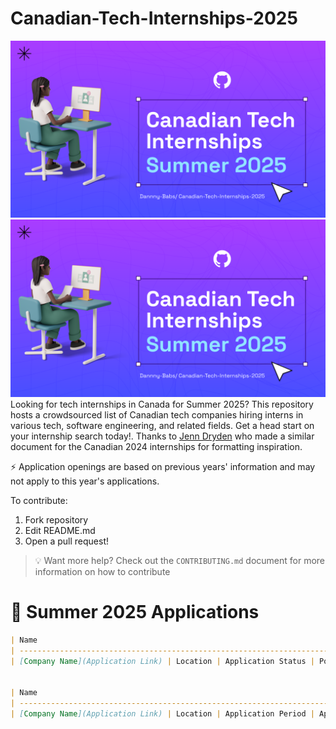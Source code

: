 # Canadian-Tech-Internships-2025

![Canadian-Tech-Internships-Summer-2024.png](Banner\Banner.png)
![Canadian-Tech-Internships-Summer-2024-Image-2.png](Banner\Banner.png)
Looking for tech internships in Canada for Summer 2025? This repository hosts a crowdsourced list of Canadian tech companies hiring interns in various tech, software engineering, and related fields. Get a head start on your internship search today!. Thanks to [Jenn Dryden](https://github.com/elaine-zheng/summer2020internships) who made a similar document for the Canadian 2024 internships for formatting inspiration.
 
⚡️ Application openings are based on previous years' information and may not apply to this year's applications.

To contribute:

1.  Fork repository
2.  Edit README.md
3.  Open a pull request!

> 💡 Want more help? Check out the `CONTRIBUTING.md` document for more information on how to contribute

# 🎉 Summer 2025 Applications

```markdown
| Name                                                                                                                                                                                                                   | Location                                | Application Status      | Notes                                                                                                     | Date Posted |
| ---------------------------------------------------------------------------------------------------------------------------------------------------------------------------------------------------------------------- | --------------------------------------- | ----------------------- | --------------------------------------------------------------------------------------------------------- | ----------- |
| [Company Name](Application Link) | Location | Application Status | Position Title | Date Posted |


| Name                                                                                                                    | Location | Application Period | Application Status   | Notes                                                 | Date Posted |
| ----------------------------------------------------------------------------------------------------------------------- | -------- | ------------------ | -------------------- | ----------------------------------------------------- | ----------- |
| [Company Name](Application Link) | Location | Application Period | Application Status   | Notes                                                 | Date Posted |
